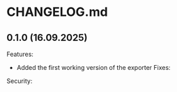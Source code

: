 # CHANGELOG.md

## 0.1.0 (16.09.2025)

Features:
- Added the first working version of the exporter
Fixes:

Security:
